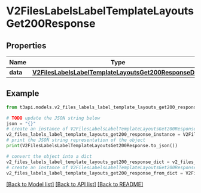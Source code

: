 # V2FilesLabelsLabelTemplateLayoutsGet200Response


## Properties

Name | Type | Description | Notes
------------ | ------------- | ------------- | -------------
**data** | [**V2FilesLabelsLabelTemplateLayoutsGet200ResponseData**](V2FilesLabelsLabelTemplateLayoutsGet200ResponseData.md) |  | [optional] 

## Example

```python
from t3api.models.v2_files_labels_label_template_layouts_get200_response import V2FilesLabelsLabelTemplateLayoutsGet200Response

# TODO update the JSON string below
json = "{}"
# create an instance of V2FilesLabelsLabelTemplateLayoutsGet200Response from a JSON string
v2_files_labels_label_template_layouts_get200_response_instance = V2FilesLabelsLabelTemplateLayoutsGet200Response.from_json(json)
# print the JSON string representation of the object
print(V2FilesLabelsLabelTemplateLayoutsGet200Response.to_json())

# convert the object into a dict
v2_files_labels_label_template_layouts_get200_response_dict = v2_files_labels_label_template_layouts_get200_response_instance.to_dict()
# create an instance of V2FilesLabelsLabelTemplateLayoutsGet200Response from a dict
v2_files_labels_label_template_layouts_get200_response_from_dict = V2FilesLabelsLabelTemplateLayoutsGet200Response.from_dict(v2_files_labels_label_template_layouts_get200_response_dict)
```
[[Back to Model list]](../README.md#documentation-for-models) [[Back to API list]](../README.md#documentation-for-api-endpoints) [[Back to README]](../README.md)


